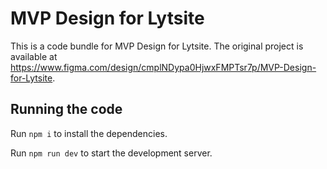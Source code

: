 
  # MVP Design for Lytsite

  This is a code bundle for MVP Design for Lytsite. The original project is available at https://www.figma.com/design/cmplNDypa0HjwxFMPTsr7p/MVP-Design-for-Lytsite.

  ## Running the code

  Run `npm i` to install the dependencies.

  Run `npm run dev` to start the development server.
  